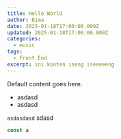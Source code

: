 ```yaml
---
title: Hello World
author: Bima
date: 2025-01-18T17:00:00.000Z
updated: 2025-01-18T17:00:00.000Z
categories:
  - music
tags:
  - Front End
excerpt: ini konten iseng iseeeeeng
---
```


Default content goes here.

* asdasd
* asdasd

`asdasdasd` sdasd

```javascript
const a
```
